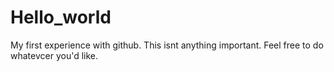 # Hello_world
My first experience with github.
This isnt anything important.
Feel free to do whatevcer you'd like.

